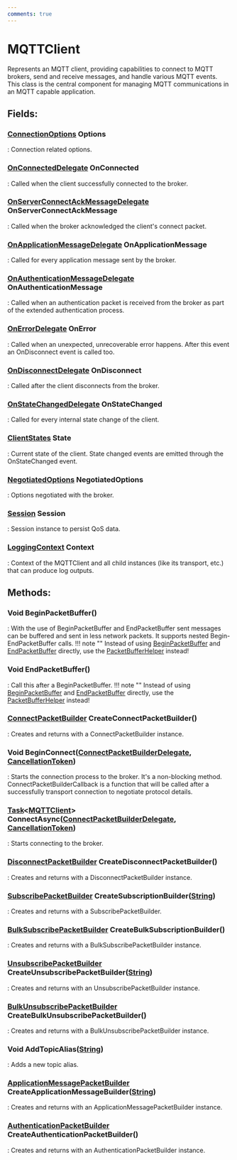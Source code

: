 ```yaml
---
comments: true
---
```

# MQTTClient

Represents an MQTT client, providing capabilities to connect to MQTT brokers, send and receive messages, and handle various MQTT events. This class is the central component for managing MQTT communications in an MQTT capable application. 

## **Fields**:
### **[ConnectionOptions](ConnectionOptions.md) Options**
: Connection related options. 
### **[OnConnectedDelegate](OnConnectedDelegate.md) OnConnected**
: Called when the client successfully connected to the broker. 
### **[OnServerConnectAckMessageDelegate](OnServerConnectAckMessageDelegate.md) OnServerConnectAckMessage**
: Called when the broker acknowledged the client's connect packet. 
### **[OnApplicationMessageDelegate](OnApplicationMessageDelegate.md) OnApplicationMessage**
: Called for every application message sent by the broker. 
### **[OnAuthenticationMessageDelegate](OnAuthenticationMessageDelegate.md) OnAuthenticationMessage**
: Called when an authentication packet is received from the broker as part of the extended authentication process. 
### **[OnErrorDelegate](OnErrorDelegate.md) OnError**
: Called when an unexpected, unrecoverable error happens. After this event an OnDisconnect event is called too. 
### **[OnDisconnectDelegate](OnDisconnectDelegate.md) OnDisconnect**
: Called after the client disconnects from the broker. 
### **[OnStateChangedDelegate](OnStateChangedDelegate.md) OnStateChanged**
: Called for every internal state change of the client. 
### **[ClientStates](ClientStates.md) State**
: Current state of the client. State changed events are emitted through the OnStateChanged event. 
### **[NegotiatedOptions](NegotiatedOptions.md) NegotiatedOptions**
: Options negotiated with the broker. 
### **[Session](Session.md) Session**
: Session instance to persist QoS data. 
### **[LoggingContext](../../../HTTP/api-reference/Logger/LoggingContext.md) Context**
: Context of the MQTTClient and all child instances (like its transport, etc.) that can produce log outputs. 
## **Methods**:

### Void BeginPacketBuffer()
: With the use of BeginPacketBuffer and EndPacketBuffer sent messages can be buffered and sent in less network packets. It supports nested Begin-EndPacketBuffer calls. 
	!!! note ""
		Instead of using [BeginPacketBuffer](#void-beginpacketbuffer) and [EndPacketBuffer](#void-endpacketbuffer) directly, use the [PacketBufferHelper](PacketBufferHelper.md) instead!


### Void EndPacketBuffer()
: Call this after a BeginPacketBuffer. 
	!!! note ""
		Instead of using [BeginPacketBuffer](#void-beginpacketbuffer) and [EndPacketBuffer](#void-endpacketbuffer) directly, use the [PacketBufferHelper](PacketBufferHelper.md) instead!


### [ConnectPacketBuilder](../Builders/ConnectPacketBuilder.md) CreateConnectPacketBuilder()
: Creates and returns with a ConnectPacketBuilder instance. 

### Void BeginConnect([ConnectPacketBuilderDelegate](ConnectPacketBuilderDelegate.md), [CancellationToken](https://learn.microsoft.com/en-us/dotnet/api/System.Threading.CancellationToken))
: Starts the connection process to the broker. It's a non-blocking method. ConnectPacketBuilderCallback is a function that will be called after a successfully transport connection to negotiate protocol details. 

### [Task](https://learn.microsoft.com/en-us/dotnet/api/System.Threading.Tasks.Task-1)&lt;[MQTTClient]()&gt; ConnectAsync([ConnectPacketBuilderDelegate](ConnectPacketBuilderDelegate.md), [CancellationToken](https://learn.microsoft.com/en-us/dotnet/api/System.Threading.CancellationToken))
: Starts connecting to the broker.  

### [DisconnectPacketBuilder](../Builders/DisconnectPacketBuilder.md) CreateDisconnectPacketBuilder()
: Creates and returns with a DisconnectPacketBuilder instance. 

### [SubscribePacketBuilder](../Builders/SubscribePacketBuilder.md) CreateSubscriptionBuilder([String](https://learn.microsoft.com/en-us/dotnet/api/System.String))
: Creates and returns with a SubscribePacketBuilder.  

### [BulkSubscribePacketBuilder](../Builders/BulkSubscribePacketBuilder.md) CreateBulkSubscriptionBuilder()
: Creates and returns with a BulkSubscribePacketBuilder instance. 

### [UnsubscribePacketBuilder](../Builders/UnsubscribePacketBuilder.md) CreateUnsubscribePacketBuilder([String](https://learn.microsoft.com/en-us/dotnet/api/System.String))
: Creates and returns with an UnsubscribePacketBuilder instance. 

### [BulkUnsubscribePacketBuilder](../Builders/BulkUnsubscribePacketBuilder.md) CreateBulkUnsubscribePacketBuilder()
: Creates and returns with a BulkUnsubscribePacketBuilder instance. 

### Void AddTopicAlias([String](https://learn.microsoft.com/en-us/dotnet/api/System.String))
: Adds a new topic alias. 

### [ApplicationMessagePacketBuilder](../Builders/ApplicationMessagePacketBuilder.md) CreateApplicationMessageBuilder([String](https://learn.microsoft.com/en-us/dotnet/api/System.String))
: Creates and returns with an ApplicationMessagePacketBuilder instance. 

### [AuthenticationPacketBuilder](../Builders/AuthenticationPacketBuilder.md) CreateAuthenticationPacketBuilder()
: Creates and returns with an AuthenticationPacketBuilder instance. 